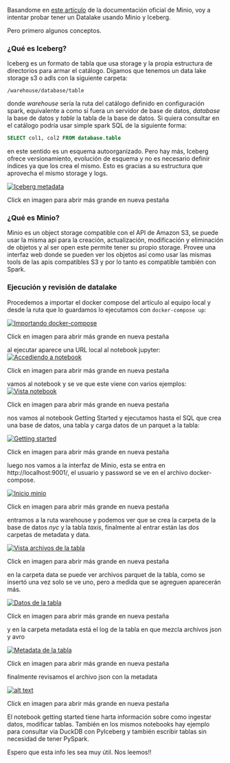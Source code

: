 Basandome en [este artículo](https://blog.min.io/a-developers-introduction-to-apache-iceberg-using-minio/) de la documentación oficial de Minio, voy a intentar probar tener un Datalake usando Minio y Iceberg.

Pero primero algunos conceptos.

### ¿Qué es Iceberg?

Iceberg es un formato de tabla que usa storage y la propia estructura de directorios para armar el catálogo. Digamos que tenemos un data lake storage s3 o adls con la siguiente carpeta:

 `/warehouse/database/table`

donde *warehouse* sería la ruta del catálogo definido en configuración spark, equivalente a como si fuera un servidor de base de datos, *database* la base de datos y *table* la tabla de la base de datos. Si quiera consultar en el catálogo podría usar simple spark SQL de la siguiente forma:

```sql
SELECT col1, col2 FROM database.table
```

en este sentido es un esquema autoorganizado. Pero hay más, Iceberg ofrece versionamiento, evolución de esquema y no es necesario definir índices ya que los crea el mismo. Esto es gracias a su estructura que aprovecha el mismo storage y logs.

<a href="/assets/images/iceberg-metadata.png" target="_blank">
  <img src="/assets/images/iceberg-metadata.png" alt="Iceberg metadata">
</a>
<p class="imagen-ayuda">Click en imagen para abrir más grande en nueva pestaña</p>

### ¿Qué es Minio?

Minio es un object storage compatible con el API de Amazon S3, se puede usar la misma api para la creación, actualización, modificación y eliminación de objetos y al ser open este permite tener su propio storage. Provee una interfaz web donde se pueden ver los objetos así como usar las mismas tools de las apis compatibles S3 y por lo tanto es compatible también con Spark.

### Ejecución y revisión de datalake

Procedemos a importar el docker compose del artículo al equipo local y desde la ruta que lo guardamos lo ejecutamos con `docker-compose up`:

<a href="/assets/images/2025-05-20_importando_imagenes-con-compose.png" target="_blank">
  <img src="/assets/images/2025-05-20_importando_imagenes-con-compose.png" alt="Importando docker-compose">
</a>
<p class="imagen-ayuda">Click en imagen para abrir más grande en nueva pestaña</p>

al ejecutar aparece una URL local al notebook jupyter:
<a href="/assets/images/2025-05-20_acceso_a_notebook.png" target="_blank">
  <img src="/assets/images/2025-05-20_acceso_a_notebook.png" alt="Accediendo a notebook">
</a>
<p class="imagen-ayuda">Click en imagen para abrir más grande en nueva pestaña</p>

vamos al notebook y se ve que este viene con varios ejemplos:
<a href="/assets/images/2025-05-20_vista_del_notebook.png" target="_blank">
  <img src="/assets/images/2025-05-20_vista_del_notebook.png" alt="Vista notebook">
</a>
<p class="imagen-ayuda">Click en imagen para abrir más grande en nueva pestaña</p>

nos vamos al notebook Getting Started y ejecutamos hasta el SQL que crea una base de datos, una tabla y carga datos de un parquet a la tabla:

<a href="/assets/images/2025-05-20_ejemplo_getting_started.png" target="_blank">
  <img src="/assets/images/2025-05-20_ejemplo_getting_started.png" alt="Getting started">
</a>
<p class="imagen-ayuda">Click en imagen para abrir más grande en nueva pestaña</p>

luego nos vamos a la interfaz de Minio, esta se entra en http://localhost:9001/, el usuario y password se ve en el archivo docker-compose.

<a href="/assets/images/2025-05-20_inicio_minio.png" target="_blank">
  <img src="/assets/images/2025-05-20_inicio_minio.png" alt="Inicio minio">
</a>
<p class="imagen-ayuda">Click en imagen para abrir más grande en nueva pestaña</p>

entramos a la ruta warehouse y podemos ver que se crea la carpeta de la base de datos *nyc* y la tabla *taxis*, finalmente al entrar están las dos carpetas de metadata y data.

<a href="/assets/images/2025-05-20_vista_archivos_de_la_tabla.png" target="_blank">
  <img src="/assets/images/2025-05-20_vista_archivos_de_la_tabla.png" alt="Vista archivos de la tabla">
</a>
<p class="imagen-ayuda">Click en imagen para abrir más grande en nueva pestaña</p>

en la carpeta data se puede ver archivos parquet de la tabla, como se insertó una vez solo se ve uno, pero a medida que se agreguen aparecerán más.

<a href="/assets/images/2025-05-20_datos_de_la_tabla.png" target="_blank">
  <img src="/assets/images/2025-05-20_datos_de_la_tabla.png" alt="Datos de la tabla">
</a>
<p class="imagen-ayuda">Click en imagen para abrir más grande en nueva pestaña</p>

y en la carpeta metadata está el log de la tabla en que mezcla archivos json y avro

<a href="/assets/images/2025-05-20_metadata_tabla.png" target="_blank">
  <img src="/assets/images/2025-05-20_metadata_tabla.png" alt="Metadata de la tabla">
</a>
<p class="imagen-ayuda">Click en imagen para abrir más grande en nueva pestaña</p>

finalmente revisamos el archivo json con la metadata

<a href="/assets/images/2025-05-20_091119_json_metadata.png" target="_blank">
  <img src="/assets/images/2025-05-20_091119_json_metadata.png" alt="alt text">
</a>
<p class="imagen-ayuda">Click en imagen para abrir más grande en nueva pestaña</p>

El notebook getting started tiene harta información sobre como ingestar datos, modificar tablas. También en los mismos notebooks hay ejemplo para consultar via DuckDB con PyIceberg y también escribir tablas sin necesidad de tener PySpark.

Espero que esta info les sea muy útil. Nos leemos!!